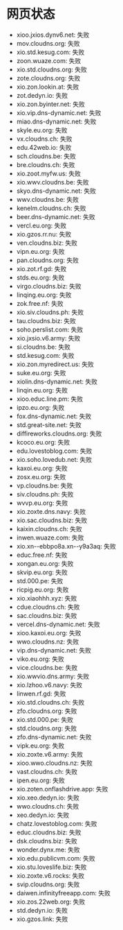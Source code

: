 # 网页状态
- xioo.jxios.dynv6.net: 失败
- mov.cloudns.org: 失败
- xio.std.kesug.com: 失败
- zoon.wuaze.com: 失败
- xio.std.cloudns.org: 失败
- zote.cloudns.org: 失败
- xio.zon.lookin.at: 失败
- zot.dedyn.io: 失败
- xio.zon.byinter.net: 失败
- xio.vip.dns-dynamic.net: 失败
- miao.dns-dynamic.net: 失败
- skyle.eu.org: 失败
- vx.cloudns.ch: 失败
- edu.42web.io: 失败
- sch.cloudns.be: 失败
- bre.cloudns.ch: 失败
- xio.zoot.myfw.us: 失败
- xio.wwv.cloudns.be: 失败
- skyo.dns-dynamic.net: 失败
- wwv.cloudns.be: 失败
- kenelm.cloudns.ch: 失败
- beer.dns-dynamic.net: 失败
- vercl.eu.org: 失败
- xio.gzos.rr.nu: 失败
- ven.cloudns.biz: 失败
- vipn.eu.org: 失败
- pan.cloudns.org: 失败
- xio.zot.rf.gd: 失败
- stds.eu.org: 失败
- virgo.cloudns.biz: 失败
- linqing.eu.org: 失败
- zok.free.nf: 失败
- xio.siv.cloudns.ph: 失败
- tau.cloudns.biz: 失败
- soho.perslist.com: 失败
- xio.jxsio.v6.army: 失败
- si.cloudns.be: 失败
- std.kesug.com: 失败
- xio.zon.myredirect.us: 失败
- suke.eu.org: 失败
- xiolin.dns-dynamic.net: 失败
- linqin.eu.org: 失败
- xioo.educ.line.pm: 失败
- ipzo.eu.org: 失败
- fox.dns-dynamic.net: 失败
- std.great-site.net: 失败
- diffireworks.cloudns.org: 失败
- kcoco.eu.org: 失败
- edu.lovestoblog.com: 失败
- xio.soho.lovedub.net: 失败
- kaxoi.eu.org: 失败
- zosx.eu.org: 失败
- vp.cloudns.be: 失败
- siv.cloudns.ph: 失败
- wvvp.eu.org: 失败
- xio.zoxte.dns.navy: 失败
- xio.sac.cloudns.biz: 失败
- kaixin.cloudns.ch: 失败
- inwen.wuaze.com: 失败
- xio.xn--ebbpo8a.xn--y9a3aq: 失败
- educ.free.nf: 失败
- xongan.eu.org: 失败
- skvip.eu.org: 失败
- std.000.pe: 失败
- ricpig.eu.org: 失败
- xio.xiaohhh.xyz: 失败
- cdue.cloudns.ch: 失败
- sac.cloudns.biz: 失败
- vercel.dns-dynamic.net: 失败
- xioo.kaxoi.eu.org: 失败
- wwo.cloudns.nz: 失败
- vip.dns-dynamic.net: 失败
- viko.eu.org: 失败
- vice.cloudns.be: 失败
- xio.wwvio.dns.army: 失败
- xio.lzhoo.v6.navy: 失败
- linwen.rf.gd: 失败
- xio.std.cloudns.ch: 失败
- zfo.cloudns.org: 失败
- xio.std.000.pe: 失败
- std.cloudns.org: 失败
- zfo.dns-dynamic.net: 失败
- vipk.eu.org: 失败
- xio.zoxte.v6.army: 失败
- xioo.wwo.cloudns.nz: 失败
- vast.cloudns.ch: 失败
- ipen.eu.org: 失败
- xio.zoten.onflashdrive.app: 失败
- xio.xeo.dedyn.io: 失败
- wwo.cloudns.ch: 失败
- xeo.dedyn.io: 失败
- chatz.lovestoblog.com: 失败
- educ.cloudns.biz: 失败
- dsk.cloudns.biz: 失败
- wonder.dynx.me: 失败
- xio.edu.publicvm.com: 失败
- xio.stu.loveslife.biz: 失败
- xio.zoxte.v6.rocks: 失败
- svip.cloudns.org: 失败
- daiwen.infinityfreeapp.com: 失败
- xio.zos.22web.org: 失败
- std.dedyn.io: 失败
- xio.gzos.link: 失败
